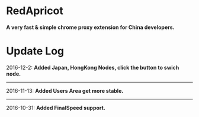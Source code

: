 # RedApricot
<strong>A very fast & simple chrome proxy extension for China developers.</strong>
# Update Log
2016-12-2: <strong>Added Japan, HongKong Nodes, click the button to swich node.</strong><hr>
2016-11-13: <strong>Added Users Area get more stable.</strong><hr>
2016-10-31: <strong>Added FinalSpeed support.</strong>


